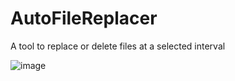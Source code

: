 # AutoFileReplacer

A tool to replace or delete files at a selected interval

![image](https://user-images.githubusercontent.com/14361551/201493623-fa9253fc-7e7c-49b7-8e3c-596cb5fbea86.png)
